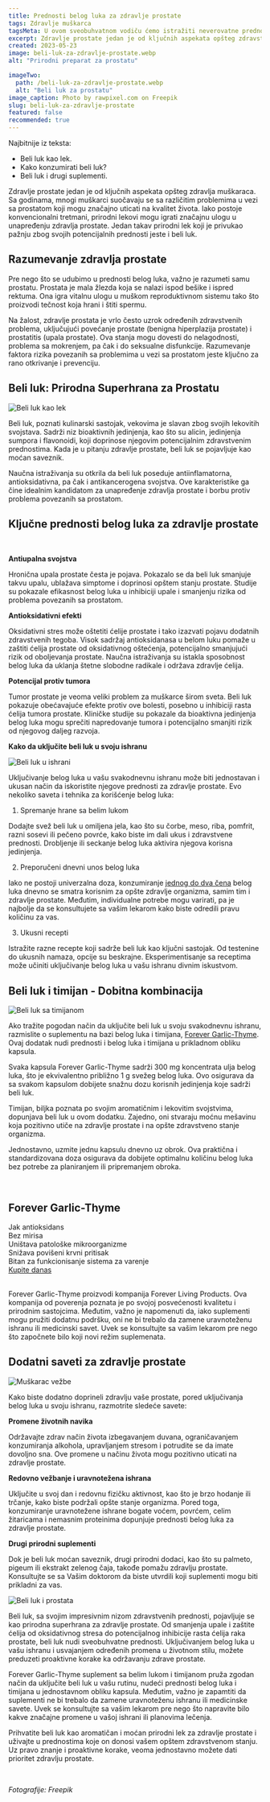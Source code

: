 ```yaml
---
title: Prednosti belog luka za zdravlje prostate
tags: Zdravlje muškarca
tagsMeta: U ovom sveobuhvatnom vodiču ćemo istražiti neverovatne prednosti belog luka za zdravlje prostate i pružiti vredne uvide o tome kako da ga uključite u svoju dnevnu rutinu.
excerpt: Zdravlje prostate jedan je od ključnih aspekata opšteg zdravstvenog stanja muškaraca.
created: 2023-05-23
image: beli-luk-za-zdravlje-prostate.webp
alt: "Prirodni preparat za prostatu"

imageTwo:
  path: /beli-luk-za-zdravlje-prostate.webp
  alt: "Beli luk za prostatu"
image_caption: Photo by rawpixel.com on Freepik
slug: beli-luk-za-zdravlje-prostate
featured: false
recommended: true
---
```


<div class="text-component line-height-lg v-space-md">

<div class="tldr-box">
  <div class="tldr-box__content">
	<span class="text-base font-bold">Najbitnije iz teksta:</span>
    <ul class="list list--ul margin-top-sm margin-bottom-0">
      <li>Beli luk kao lek.</li>
      <li>Kako konzumirati beli luk?</li>
      <li>Beli luk i drugi suplementi.</li>
    </ul>
  </div>
</div>


Zdravlje prostate jedan je od ključnih aspekata opšteg zdravlja muškaraca. Sa godinama, mnogi muškarci suočavaju se sa različitim problemima u vezi sa prostatom koji mogu značajno uticati na kvalitet života. Iako postoje konvencionalni tretmani, prirodni lekovi mogu igrati značajnu ulogu u unapređenju zdravlja prostate. Jedan takav prirodni lek koji je privukao pažnju zbog svojih potencijalnih prednosti jeste i beli luk.

## Razumevanje zdravlja prostate

Pre nego što se udubimo u prednosti belog luka, važno je razumeti samu prostatu. Prostata je mala žlezda koja se nalazi ispod bešike i ispred rektuma. Ona igra vitalnu ulogu u muškom reproduktivnom sistemu tako što proizvodi tečnost koja hrani i štiti spermu.

Na žalost, zdravlje prostata je vrlo često uzrok određenih zdravstvenih problema, uključujući povećanje prostate (benigna hiperplazija prostate) i prostatitis (upala prostate). Ova stanja mogu dovesti do nelagodnosti, problema sa mokrenjem, pa čak i do seksualne disfunkcije. Razumevanje faktora rizika povezanih sa problemima u vezi sa prostatom jeste ključno za rano otkrivanje i prevenciju.

## Beli luk: Prirodna Superhrana za Prostatu

![Beli luk kao lek](./images/beli-luk.webp)

Beli luk, poznati kulinarski sastojak, vekovima je slavan zbog svojih lekovitih svojstava. Sadrži niz bioaktivnih jedinjenja, kao što su alicin, jedinjenja sumpora i flavonoidi, koji doprinose njegovim potencijalnim zdravstvenim prednostima. Kada je u pitanju zdravlje prostate, beli luk se pojavljuje kao moćan saveznik.

Naučna istraživanja su otkrila da beli luk poseduje antiinflamatorna, antioksidativna, pa čak i antikancerogena svojstva. Ove karakteristike ga čine idealnim kandidatom za unapređenje zdravlja prostate i borbu protiv problema povezanih sa prostatom.

## Ključne prednosti belog luka za zdravlje prostate

<br>

**Antiupalna svojstva**

Hronična upala prostate česta je pojava. Pokazalo se da beli luk smanjuje takvu upalu, ublažava simptome i doprinosi opštem stanju prostate. Studije su pokazale efikasnost belog luka u inhibiciji upale i smanjenju rizika od problema povezanih sa prostatom.

**Antioksidativni efekti**

Oksidativni stres može oštetiti ćelije prostate i tako izazvati pojavu dodatnih zdravstvenih tegoba. Visok sadržaj antioksidanasa u belom luku pomaže u zaštiti ćelija prostate od oksidativnog oštećenja, potencijalno smanjujući rizik od oboljevanja prostate. Naučna istraživanja su istakla sposobnost belog luka da uklanja štetne slobodne radikale i održava zdravlje ćelija.

**Potencijal protiv tumora**

Tumor prostate je veoma veliki problem za muškarce širom sveta. Beli luk pokazuje obećavajuće efekte protiv ove bolesti, posebno u inhibiciji rasta ćelija tumora prostate. Kliničke studije su pokazale da bioaktivna jedinjenja belog luka mogu sprečiti napredovanje tumora i potencijalno smanjiti rizik od njegovog daljeg razvoja.

**Kako da uključite beli luk u svoju ishranu**

![Beli luk u ishrani](./images/beli-luk-testenina.webp)

Uključivanje belog luka u vašu svakodnevnu ishranu može biti jednostavan i ukusan način da iskoristite njegove prednosti za zdravlje prostate. Evo nekoliko saveta i tehnika za korišćenje belog luka:

1. Spremanje hrane sa belim lukom

Dodajte svež beli luk u omiljena jela, kao što su čorbe, meso, riba, pomfrit, razni sosevi ili pečeno povrće, kako biste im dali ukus i zdravstvene prednosti. Drobljenje ili seckanje belog luka aktivira njegova korisna jedinjenja.

2. Preporučeni dnevni unos belog luka

Iako ne postoji univerzalna doza, konzumiranje [jednog do dva čena](https://www.aafp.org/pubs/afp/issues/2005/0701/p103.html#:~:text=Dosages%20generally%20recommended%20in%20the,aged%20garlic%20extract%20per%20day) belog luka dnevno se smatra korisnim za opšte zdravlje organizma, samim tim i zdravlje prostate. Međutim, individualne potrebe mogu varirati, pa je najbolje da se konsultujete sa vašim lekarom kako biste odredili pravu količinu za vas.

3. Ukusni recepti

Istražite razne recepte koji sadrže beli luk kao ključni sastojak. Od testenine do ukusnih namaza, opcije su beskrajne. Eksperimentisanje sa receptima može učiniti uključivanje belog luka u vašu ishranu divnim iskustvom.

## Beli luk i timijan - Dobitna kombinacija

![Beli luk sa timijanom](./images/forever-garlic-thyme.webp)

Ako tražite pogodan način da uključite beli luk u svoju svakodnevnu ishranu, razmislite o suplementu na bazi belog luka i timijana, [Forever Garlic-Thyme](../../dodaci-ishrani/forever-beli-luk/). Ovaj dodatak nudi prednosti i belog luka i timijana u prikladnom obliku kapsula.

Svaka kapsula Forever Garlic-Thyme sadrži 300 mg koncentrata ulja belog luka, što je ekvivalentno približno 1 g svežeg belog luka. Ovo osigurava da sa svakom kapsulom dobijete snažnu dozu korisnih jedinjenja koje sadrži beli luk.

Timijan, biljka poznata po svojim aromatičnim i lekovitim svojstvima, dopunjava beli luk u ovom dodatku. Zajedno, oni stvaraju moćnu mešavinu koja pozitivno utiče na zdravlje prostate i na opšte zdravstveno stanje organizma.

Jednostavno, uzmite jednu kapsulu dnevno uz obrok. Ova praktična i standardizovana doza osigurava da dobijete optimalnu količinu belog luka bez potrebe za planiranjem ili pripremanjem obroka.

<br>

<div class="text-component__block padding-y-md padding-x-md radius-lg margin-top-md bg-white">
	<div class="grid gap-sm">
		<div class="col-12@md">
			<g-image class="" src="~/assets/img/forever_garlic_thyme.webp" alt="Beli luk u granulama"></g-image>
		</div>
		<div class="col-12@md">
			<div class="flex flex-wrap gap-sm items-center">
				<div class="">
					<h2 class="text-lg">Forever Garlic-Thyme</h2>
				</div>
        <div class="grid margin-bottom-lg gap-xxs">
					<div class="flex items-center text-sm">
						<g-image style="width: auto !important;" class="margin-left-important" src="~/assets/img/check.svg"></g-image>
							Jak antioksidans
					</div>
          <div class="flex items-center text-sm">
						<g-image style="width: auto !important;" class="margin-left-important" src="~/assets/img/check.svg"></g-image>
			Bez mirisa
					</div>
          <div class="flex items-center text-sm">
						<g-image style="width: auto !important;" class="margin-left-important" src="~/assets/img/check.svg"></g-image>
					Uništava patološke mikroorganizme
					</div>
          <div class="flex items-center text-sm">
						<g-image style="width: auto !important;" class="margin-left-important" src="~/assets/img/check.svg"></g-image>
				Snižava povišeni krvni pritisak
					</div>
					 <div class="flex items-center text-sm">
						<g-image style="width: auto !important;" class="margin-left-important" src="~/assets/img/check.svg"></g-image>
				Bitan za funkcionisanje sistema za varenje
					</div>
				</div>
			</div>
			<div class="flex gap-md@sm gap-md flex-column flex-row@sm padding-top-lg justify-between@sm items-center">
				<a href="https://flpshop.rs/dodaci-ishrani/11631/forever-garlic-thyme/360000954255/personal.html" class="kupiteCTA btn btn--primary flex-grow center-between@lg justify-center btn--md">
					Kupite danas
				</a>
				<g-image style="width: auto !important;" class="" src="~/assets/img/logo-futer.png"></g-image>
			</div>
		</div>
	</div>
</div>

<br>

Forever Garlic-Thyme proizvodi kompanija Forever Living Products. Ova kompanija od poverenja poznata je po svojoj posvećenosti kvalitetu i prirodnim sastojcima. Međutim, važno je napomenuti da, iako suplementi mogu pružiti dodatnu podršku, oni ne bi trebalo da zamene uravnoteženu ishranu ili medicinski savet. Uvek se konsultujte sa vašim lekarom pre nego što započnete bilo koji novi režim suplemenata.

## Dodatni saveti za zdravlje prostate


![Muškarac vežbe](./images/vezba-muskarac.webp)

Kako biste dodatno doprineli zdravlju vaše prostate, pored uključivanja belog luka u svoju ishranu, razmotrite sledeće savete:

**Promene životnih navika**

Održavajte zdrav način života izbegavanjem duvana, ograničavanjem konzumiranja alkohola, upravljanjem stresom i potrudite se da imate dovoljno sna. Ove promene u načinu života mogu pozitivno uticati na zdravlje prostate.

**Redovno vežbanje i uravnotežena ishrana**

Uključite u svoj dan i redovnu fizičku aktivnost, kao što je brzo hodanje ili trčanje, kako biste podržali opšte stanje organizma. Pored toga, konzumiranje uravnotežene ishrane bogate voćem, povrćem, celim žitaricama i nemasnim proteinima dopunjuje prednosti belog luka za zdravlje prostate.

**Drugi prirodni suplementi**

Dok je beli luk moćan saveznik, drugi prirodni dodaci, kao što su palmeto, pigeum ili ekstrakt zelenog čaja, takođe pomažu zdravlju prostate. Konsultujte se sa Vašim doktorom da biste utvrdili koji suplementi mogu biti prikladni za vas.



![Beli luk i prostata](./images/beli-luk-i-prostata-2.webp)


Beli luk, sa svojim impresivnim nizom zdravstvenih prednosti, pojavljuje se kao prirodna superhrana za zdravlje prostate. Od smanjenja upale i zaštite ćelija od oksidativnog stresa do potencijalnog inhibicije rasta ćelija raka prostate, beli luk nudi sveobuhvatne prednosti. Uključivanjem belog luka u vašu ishranu i usvajanjem određenih promena u životnom stilu, možete preduzeti proaktivne korake ka održavanju zdrave prostate.

Forever Garlic-Thyme suplement sa belim lukom i timijanom pruža zgodan način da uključite beli luk u vašu rutinu, nudeći prednosti belog luka i timijana u jednostavnom obliku kapsula. Međutim, važno je zapamtiti da suplementi ne bi trebalo da zamene uravnoteženu ishranu ili medicinske savete. Uvek se konsultujte sa vašim lekarom pre nego što napravite bilo kakve značajne promene u vašoj ishrani ili planovima lečenja.

Prihvatite beli luk kao aromatičan i moćan prirodni lek za zdravlje prostate i uživajte u prednostima koje on donosi vašem opštem zdravstvenom stanju. Uz pravo znanje i proaktivne korake, veoma jednostavno možete dati prioritet zdravlju prostate.


<br>

_Fotografije: Freepik_

</div>
